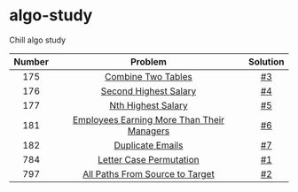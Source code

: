 # algo-study
Chill algo study

| Number   |      Problem      |  Solution |
|:----------:|:-------------:|:------:|
| 175 | [Combine Two Tables](https://leetcode.com/problems/combine-two-tables/) | [#3](/../../issues/3) |
| 176 | [Second Highest Salary](https://leetcode.com/problems/second-highest-salary/) | [#4](/../../issues/4) |
| 177 | [Nth Highest Salary](https://leetcode.com/problems/nth-highest-salary/) | [#5](/../../issues/5) |
| 181 | [Employees Earning More Than Their Managers](https://leetcode.com/problems/employees-earning-more-than-their-managers/) | [#6](/../../issues/6) |
| 182 | [Duplicate Emails](https://leetcode.com/problems/duplicate-emails/) | [#7](/../../issues/7) |
| 784 | [Letter Case Permutation](https://leetcode.com/problems/letter-case-permutation/) | [#1](/../../issues/1) |
| 797 | [All Paths From Source to Target](https://leetcode.com/problems/all-paths-from-source-to-target/) | [#2](/../../issues/2) |
